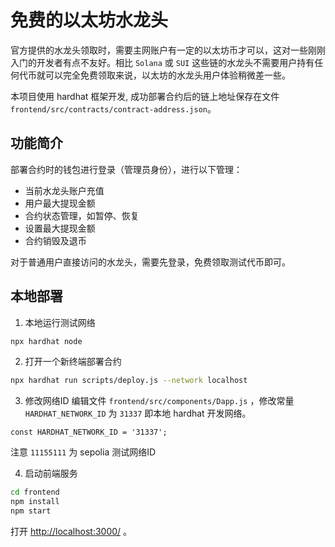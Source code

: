 # 免费的以太坊水龙头

官方提供的水龙头领取时，需要主网账户有一定的以太坊币才可以，这对一些刚刚入门的开发者有点不友好。相比 `Solana` 或 `SUI` 这些链的水龙头不需要用户持有任何代币就可以完全免费领取来说，以太坊的水龙头用户体验稍微差一些。


本项目使用 hardhat 框架开发, 成功部署合约后的链上地址保存在文件 `frontend/src/contracts/contract-address.json`。

## 功能简介

部署合约时的钱包进行登录（管理员身份），进行以下管理：
- 当前水龙头账户充值
- 用户最大提现金额
- 合约状态管理，如暂停、恢复
- 设置最大提现金额
- 合约销毁及退币


对于普通用户直接访问的水龙头，需要先登录，免费领取测试代币即可。

## 本地部署

1. 本地运行测试网络

```sh
npx hardhat node
```

2. 打开一个新终端部署合约

```sh
npx hardhat run scripts/deploy.js --network localhost
```

3. 修改网络ID
编辑文件 `frontend/src/components/Dapp.js` ，修改常量 `HARDHAT_NETWORK_ID` 为 `31337` 即本地 hardhat 开发网络。
```
const HARDHAT_NETWORK_ID = '31337';
```
注意 `11155111` 为 sepolia 测试网络ID

4. 启动前端服务
```sh
cd frontend
npm install
npm start
```

打开 [http://localhost:3000/](http://localhost:3000/) 。